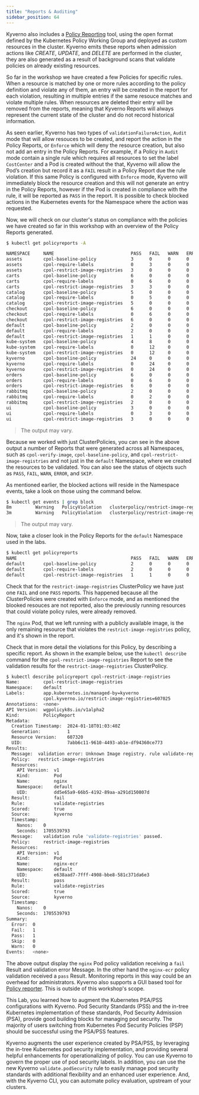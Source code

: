 ```yaml
---
title: "Reports & Auditing"
sidebar_position: 64
---
```


Kyverno also includes a [Policy Reporting](https://kyverno.io/docs/policy-reports/) tool, using the open format defined by the Kubernetes Policy Working Group and deployed as custom resources in the cluster. Kyverno emits these reports when admission actions like *CREATE*, *UPDATE*, and *DELETE* are performed in the cluster, they are also generated as a result of background scans that validate policies on already existing resources.

So far in the workshop we have created a few Policies for specific rules. When a resource is matched by one or more rules according to the policy definition and violate any of them, an entry will be created in the report for each violation, resulting in multiple entries if the same resouce matches and violate multiple rules. When resources are deleted their entry will be removed from the reports, meaning that Kyverno Reports will always represent the current state of the cluster and do not record historical information.

As seen earlier, Kyverno has two types of `validationFailureAction`, `Audit` mode that will allow resouces to be created, and report the action in the Policy Reports, or `Enforce` which will deny the resource creation, but also not add an entry in the Policy Reports. For example, if a Policy in `Audit` mode contain a single rule which requires all resources to set the label `CostCenter` and a Pod is created without the that, Kyverno will allow the Pod’s creation but record it as a `FAIL` result in a Policy Report due the rule violation. If this same Policy is configured with `Enforce` mode, Kyverno will immediately block the resource creation and this will not generate an entry in the Policy Reports, however if the Pod is created in compliance with the rule, it will be reported as `PASS` in the report. It is possible to check blocked actions in the Kubernetes events for the Namespace where the action was requested.

Now, we will check on our cluster's status on compliance with the policies we have created so far in this workshop with an overview of the Policy Reports generated.

```bash
$ kubectl get policyreports -A

NAMESPACE     NAME                             PASS   FAIL   WARN   ERROR   SKIP   AGE
assets        cpol-baseline-policy             3      0      0      0       0      19m
assets        cpol-require-labels              0      3      0      0       0      27m
assets        cpol-restrict-image-registries   3      0      0      0       0      25m
carts         cpol-baseline-policy             6      0      0      0       0      19m
carts         cpol-require-labels              0      6      0      0       0      27m
carts         cpol-restrict-image-registries   3      3      0      0       0      25m
catalog       cpol-baseline-policy             5      0      0      0       0      19m
catalog       cpol-require-labels              0      5      0      0       0      27m
catalog       cpol-restrict-image-registries   5      0      0      0       0      25m
checkout      cpol-baseline-policy             6      0      0      0       0      19m
checkout      cpol-require-labels              0      6      0      0       0      27m
checkout      cpol-restrict-image-registries   6      0      0      0       0      25m
default       cpol-baseline-policy             2      0      0      0       0      19m
default       cpol-require-labels              2      0      0      0       0      13m
default       cpol-restrict-image-registries   1      1      0      0       0      13m
kube-system   cpol-baseline-policy             4      8      0      0       0      19m
kube-system   cpol-require-labels              0      12     0      0       0      27m
kube-system   cpol-restrict-image-registries   0      12     0      0       0      25m
kyverno       cpol-baseline-policy             24     0      0      0       0      19m
kyverno       cpol-require-labels              0      24     0      0       0      27m
kyverno       cpol-restrict-image-registries   0      24     0      0       0      25m
orders        cpol-baseline-policy             6      0      0      0       0      19m
orders        cpol-require-labels              0      6      0      0       0      27m
orders        cpol-restrict-image-registries   6      0      0      0       0      25m
rabbitmq      cpol-baseline-policy             2      0      0      0       0      19m
rabbitmq      cpol-require-labels              0      2      0      0       0      27m
rabbitmq      cpol-restrict-image-registries   2      0      0      0       0      25m
ui            cpol-baseline-policy             3      0      0      0       0      19m
ui            cpol-require-labels              0      3      0      0       0      27m
ui            cpol-restrict-image-registries   3      0      0      0       0      25m
```

> The output may vary.

Because we worked with just ClusterPolicies, you can see in the above output a number of Reports that were generated across all Namespaces, such as `cpol-verify-image`, `cpol-baseline-policy`, and `cpol-restrict-image-registries` and not just in the `default` Namespace, where we created the resources to be validated. You can also see the status of objects such as `PASS`, `FAIL`, `WARN`, `ERROR`, and `SKIP`. 

As mentioned earlier, the blocked actions will reside in the Namespace events, take a look on those using the command below.

```bash
$ kubectl get events | grep block
8m         Warning   PolicyViolation   clusterpolicy/restrict-image-registries   Pod default/nginx-public: [validate-registries] fail (blocked); validation error: Unknown Image registry. rule validate-registries failed at path /spec/containers/0/image/
3m         Warning   PolicyViolation   clusterpolicy/restrict-image-registries   Pod default/nginx-public: [validate-registries] fail (blocked); validation error: Unknown Image registry. rule validate-registries failed at path /spec/containers/0/image/
```

> The output may vary.

Now, take a closer look in the Policy Reports for the `default` Namespace used in the labs.

```bash
$ kubectl get policyreports
NAME                                           PASS   FAIL   WARN   ERROR   SKIP   AGE
default       cpol-baseline-policy             2      0      0      0       0      19m
default       cpol-require-labels              2      0      0      0       0      13m
default       cpol-restrict-image-registries   1      1      0      0       0      13m
```

Check that for the `restrict-image-registries` ClusterPolicy we have just one `FAIL` and one `PASS` reports. This happened because all the ClusterPolicies were created with `Enforce` mode, and as mentioned the blooked resouces are not reported, also the previously running resources that could violate policy rules, were already removed.

The `nginx` Pod, that we left running with a publicly available image, is the only remaining resource that violates the `restrict-image-registries` policy, and it's shown in the report.

Check that in more detail the violations for this Policy, by describing a specific report. As shown in the example below, use the `kubectl describe` command for the `cpol-restrict-image-registries` Report to see the validation results for the `restrict-image-registries` ClusterPolicy.

```bash
$ kubectl describe policyreport cpol-restrict-image-registries
Name:         cpol-restrict-image-registries
Namespace:    default
Labels:       app.kubernetes.io/managed-by=kyverno
              cpol.kyverno.io/restrict-image-registries=607025
Annotations:  <none>
API Version:  wgpolicyk8s.io/v1alpha2
Kind:         PolicyReport
Metadata:
  Creation Timestamp:  2024-01-18T01:03:40Z
  Generation:          1
  Resource Version:    607320
  UID:                 7abb6c11-9610-4493-ab1e-df94360ce773
Results:
  Message:  validation error: Unknown Image registry. rule validate-registries failed at path /spec/containers/0/image/
  Policy:   restrict-image-registries
  Resources:
    API Version:  v1
    Kind:         Pod
    Name:         nginx
    Namespace:    default
    UID:          dd5e65a9-66b5-4192-89aa-a291d150807d
  Result:         fail
  Rule:           validate-registries
  Scored:         true
  Source:         kyverno
  Timestamp:
    Nanos:    0
    Seconds:  1705539793
  Message:    validation rule 'validate-registries' passed.
  Policy:     restrict-image-registries
  Resources:
    API Version:  v1
    Kind:         Pod
    Name:         nginx-ecr
    Namespace:    default
    UID:          e638aad7-7fff-4908-bbe8-581c371da6e3
  Result:         pass
  Rule:           validate-registries
  Scored:         true
  Source:         kyverno
  Timestamp:
    Nanos:    0
    Seconds:  1705539793
Summary:
  Error:  0
  Fail:   1
  Pass:   1
  Skip:   0
  Warn:   0
Events:   <none>
```

The above output display the `nginx` Pod policy validation receiving a `fail` Result and validation error Message. In the other hand the `nginx-ecr` policy validation received a `pass` Result. Monitoring reports in this way could be an overhead for administrators. Kyverno also supports a GUI based tool for [Policy reporter](https://kyverno.github.io/policy-reporter/core/targets/#policy-reporter-ui). This is outside of this workshop's scope.

This Lab, you learned how to augment the Kubernetes PSA/PSS configurations with Kyverno. Pod Security Standards (PSS) and the in-tree Kubernetes implementation of these standards, Pod Security Admission (PSA), provide good building blocks for managing pod security. The majority of users switching from Kubernetes Pod Security Policies (PSP) should be successful using the PSA/PSS features.

Kyverno augments the user experience created by PSA/PSS, by leveraging the in-tree Kubernetes pod security implementation, and providing several helpful enhancements for operationalizing of policy. You can use Kyverno to govern the proper use of pod security labels. In addition, you can use the new Kyverno `validate.podSecurity` rule to easily manage pod security standards with additional flexibility and an enhanced user experience. And, with the Kyverno CLI, you can automate policy evaluation, upstream of your clusters.

